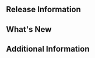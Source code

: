 ## Release Information
<!-- This section is required for automated release notes generation -->
<!-- Format: Release VERSION: FEATURE_TITLE -->
<!-- Example: Release 1.3: Enhanced Voter Authentication -->
## What's New
<!-- Describe what's new in this release - this exact heading is needed -->
<!-- Use markdown formatting like this: -->
<!-- - **Feature Name** -->
<!--   - Description point 1 -->
<!--   - Description point 2 -->
## Additional Information
<!-- Any other information that's relevant for the deployment team -->
